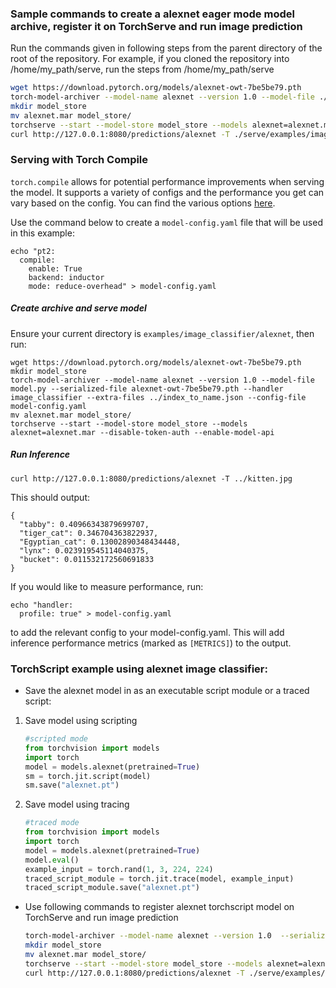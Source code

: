 ### Sample commands to create a alexnet eager mode model archive, register it on TorchServe and run image prediction

Run the commands given in following steps from the parent directory of the root of the repository. For example, if you cloned the repository into /home/my_path/serve, run the steps from /home/my_path/serve

```bash
wget https://download.pytorch.org/models/alexnet-owt-7be5be79.pth
torch-model-archiver --model-name alexnet --version 1.0 --model-file ./serve/examples/image_classifier/alexnet/model.py --serialized-file alexnet-owt-7be5be79.pth --handler image_classifier --extra-files ./serve/examples/image_classifier/index_to_name.json
mkdir model_store
mv alexnet.mar model_store/
torchserve --start --model-store model_store --models alexnet=alexnet.mar
curl http://127.0.0.1:8080/predictions/alexnet -T ./serve/examples/image_classifier/kitten.jpg
```

### Serving with Torch Compile
`torch.compile` allows for potential performance improvements when serving the model. It supports a variety of configs and the performance you get can vary based on the config. You can find the various options [here](https://pytorch.org/docs/stable/generated/torch.compile.html).

Use the command below to create a `model-config.yaml` file that will be used in this example:

```
echo "pt2:
  compile:
    enable: True
    backend: inductor
    mode: reduce-overhead" > model-config.yaml
```

##### Create archive and serve model
Ensure your current directory is `examples/image_classifier/alexnet`, then run:

```
wget https://download.pytorch.org/models/alexnet-owt-7be5be79.pth
mkdir model_store
torch-model-archiver --model-name alexnet --version 1.0 --model-file model.py --serialized-file alexnet-owt-7be5be79.pth --handler image_classifier --extra-files ../index_to_name.json --config-file model-config.yaml
mv alexnet.mar model_store/
torchserve --start --model-store model_store --models alexnet=alexnet.mar --disable-token-auth --enable-model-api
```

##### Run Inference
```
curl http://127.0.0.1:8080/predictions/alexnet -T ../kitten.jpg
```
This should output:
```
{
  "tabby": 0.40966343879699707,
  "tiger_cat": 0.346704363822937,
  "Egyptian_cat": 0.13002890348434448,
  "lynx": 0.023919545114040375,
  "bucket": 0.011532172560691833
}
```
If you would like to measure performance, run:
```
echo "handler:
  profile: true" > model-config.yaml
```
to add the relevant config to your model-config.yaml. This will add inference performance metrics (marked as `[METRICS]`) to the output.

### TorchScript example using alexnet image classifier:

* Save the alexnet model in as an executable script module or a traced script:

1. Save model using scripting
   ```python
   #scripted mode
   from torchvision import models
   import torch
   model = models.alexnet(pretrained=True)
   sm = torch.jit.script(model)
   sm.save("alexnet.pt")
   ```

2. Save model using tracing
   ```python
   #traced mode
   from torchvision import models
   import torch
   model = models.alexnet(pretrained=True)
   model.eval()
   example_input = torch.rand(1, 3, 224, 224)
   traced_script_module = torch.jit.trace(model, example_input)
   traced_script_module.save("alexnet.pt")
   ```

* Use following commands to register alexnet torchscript model on TorchServe and run image prediction

    ```bash
    torch-model-archiver --model-name alexnet --version 1.0  --serialized-file alexnet.pt --extra-files ./serve/examples/image_classifier/index_to_name.json --handler image_classifier
    mkdir model_store
    mv alexnet.mar model_store/
    torchserve --start --model-store model_store --models alexnet=alexnet.mar
    curl http://127.0.0.1:8080/predictions/alexnet -T ./serve/examples/image_classifier/kitten.jpg
    ```
